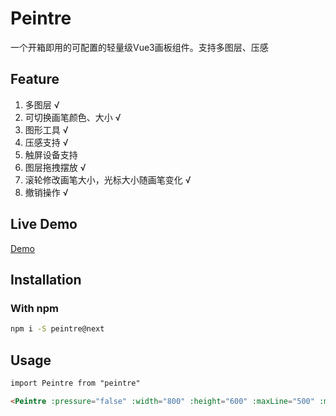 # Peintre

一个开箱即用的可配置的轻量级Vue3画板组件。支持多图层、压感

## Feature

1. 多图层 √
2. 可切换画笔颜色、大小 √
3. 图形工具 √
4. 压感支持 √
5. 触屏设备支持
6. 图层拖拽摆放 √
7. 滚轮修改画笔大小，光标大小随画笔变化 √
8. 撤销操作 √

## Live Demo

[Demo](https://oceanpresentchao.github.io/Peintre/)


## Installation

### With npm

```bash
npm i -S peintre@next
```

## Usage

```html
import Peintre from "peintre"

<Peintre :pressure="false" :width="800" :height="600" :maxLine="500" :minLine="1"></Peintre>

```
